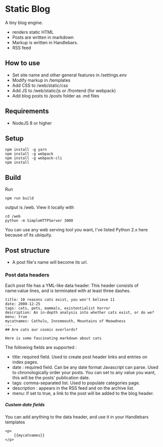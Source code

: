 
# Static Blog

A tiny blog engine. 

- renders static HTML
- Posts are written in markdown
- Markup is written in Handlebars.
- RSS feed

## How to use

- Set site name and other general features in /settings.env
- Modify markup in /templates
- Add CSS to /web/static/css
- Add JS to /web/static/js or /frontend (for webpack)
- Add blog posts to /posts folder as .md files

## Requirements

- NodeJS 8 or higher

## Setup

    npm install -g yarn
    npm install -g webpack
    npm install -g webpack-cli
    npm install

## Build

Run

    npm run build 

output is /web. View it locally with

    cd /web
    python -m SimpleHTTPServer 3000

You can use any web serving tool you want, I've listed Python 2.x here because of its ubiquity.

## Post structure

- A post file's name will become its url.

### Post data headers

Each post file has a YML-like data header. This header consists of name:value lines, and is terminated with at least three dashes.
   
    title: 10 reasons cats exist, you won't believe 11
    date: 2000-12-25
    tags: cats, pets, mammals, existentialist horror
    description: An in-depth analysis into whether cats exist, or do we?
    menu: true
    mycatnames: Cathulu, Innsmeouth, Mountains of Meowdness
    ---
    ## Are cats our cosmic overlords?

    Here is some fascinating markdown about cats

The following fields are supported :

- title: required field. Used to create post header links and entries on index pages.
- date : required field. Can be any date format Javascript can parse. Used to chronologically order your posts. You can set to any value you want, this will be the posts' publication date.
- tags: comma-separated list. Used to populate categories page.
- description : appears in the RSS feed and on the archive list.
- menu: if set to true, a link to the post will be added to the blog header.

##### Custom date fields

You can add anything to the data header, and use it in your Handlebars templates
    
    <p>
        {{mycatnames}}
    </p>
  

